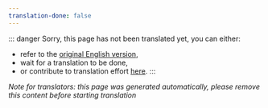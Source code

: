 ```yaml
---
translation-done: false
---
```

::: danger
Sorry, this page has not been translated yet, you can either:
- refer to the [original English version](<../../../zh/oh new folder here/README.md>),
- wait for a translation to be done,
- or contribute to translation effort [here](https://github.com/bsmg/wiki).
:::

_Note for translators: this page was generated automatically, please remove this content before starting translation_
